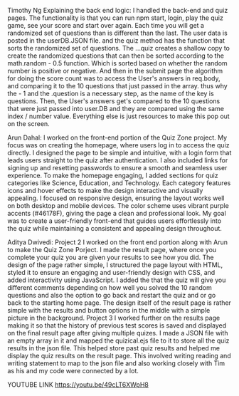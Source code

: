 Timothy Ng
Explaining the back end logic:
I handled the back-end and quiz pages. The functionality is that you can run npm start, login, play the quiz game, see your score and start over again. Each time you will get a randomized set of questions than is different than the last.
The user data is posted in the userDB.JSON file. and the quiz method has the function that sorts the randomized set of questions. The ...quiz creates a shallow copy to create the randomized questions that can then be sorted according to the 
math.random - 0.5 function. Which is sorted based on whether the random number is positive or negative.
And then in the submit page the algorithm for doing the score count was to access the User's answers in req.body, and comparing it to the 10 questions that just passed in the array. thus why the - 1 and the .question is a necessary step, as the name of the key is questions.
Then, the User's answers get's compared to the 10 questions that were just passed into user.DB and they are compared using the same index / number value. Everything else is just resources to make this pop out on the screen.

Arun Dahal:
I worked on the front-end portion of the Quiz Zone project. My focus was on creating the homepage, where users log in to access the quiz directly. I designed the page to be simple and intuitive, with a login form that leads users straight to the quiz after authentication. I also included links for signing up and resetting passwords to ensure a smooth and seamless user experience. To make the homepage engaging, I added sections for quiz categories like Science, Education, and Technology. Each category features icons and hover effects to make the design interactive and visually appealing. I focused on responsive design, ensuring the layout works well on both desktop and mobile devices. The color scheme uses vibrant purple accents (#46178F), giving the page a clean and professional look. My goal was to create a user-friendly front-end that guides users effortlessly into the quiz while maintaining a consistent and appealing design throughout.

Aditya Dwivedi:
Project 2 
I worked on the front end portion along with Arun to make the Quiz Zone Porject. I made the result page, where once you complete your quiz you are given your results to see how you did. The design of the page rather simple, I structured the page layout with HTML, styled it to ensure an engaging and user-friendly design with CSS, and added interactivity using JavaScript. I added the that the quiz will give you different comments depending on how well you solved the 10 random questions and also the option to go back and restart the quiz and or go back to the starting home page. The design itself of the result page is rather simple with the results and button options in the middle with a simple picture in the background. 
Project 3 
I worked further on the results page making it so that the history of previous test scores is saved and displayed on the final result page after giving multiple quizes. I made a JSON file with an empty array in it and mapped the quizical.ejs file to it to store all the quiz results in the json file. This helped store past quiz results and helped me display the quiz results on the result page. This involved writing reading and writing statement to map to the json file and also working closely with Tim as his and my code were connected by a lot.


YOUTUBE LINK
https://youtu.be/49cLT6XWpH8
